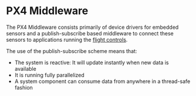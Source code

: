 # PX4 Middleware

The PX4 Middleware consists primarily of device drivers for embedded sensors and a publish-subscribe based middleware to connect these sensors to applications running the [flight controls](concept-flight-stack.md).

The use of the publish-subscribe scheme means that:

  * The system is reactive: It will update instantly when new data is available
  * It is running fully parallelized
  * A system component can consume data from anywhere in a thread-safe fashion
